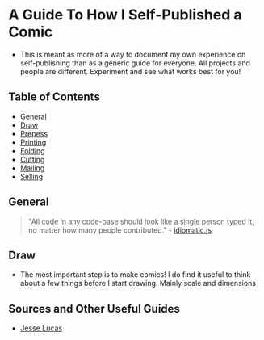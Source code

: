 A Guide To How I Self-Published a Comic
======================

- This is meant as more of a way to document my own experience on self-publishing than as a generic guide for everyone. All projects and people are different. Experiment and see what works best for you!

## Table of Contents

 * [General](#general)
 * [Draw](#draw)
 * [Prepess](#prepress)
 * [Printing](#print)
 * [Folding](#folding)
 * [Cutting](#cutting)
 * [Mailing](#mailing)
 * [Selling](#selling)


## General

> "All code in any code-base should look like a single person typed it, no matter how many people contributed." - [idiomatic.js](https://github.com/rwaldron/idiomatic.js/#all-code-in-any-code-base-should-look-like-a-single-person-typed-it-no-matter-how-many-people-contributed)

## Draw

- The most important step is to make comics! I do find it useful to think about a few things before I start drawing. Mainly scale and dimensions


## Sources and Other Useful Guides
* [Jesse Lucas](http://jesselucas.com)
